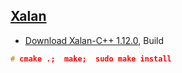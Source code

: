 ## [Xalan](https://xml.apache.org/xalan-c/overview.html)
- [Download Xalan-C++ 1.12.0](https://github.com/apache/xalan-c/releases), Build
```c
# cmake .;  make;  sudo make install
```
